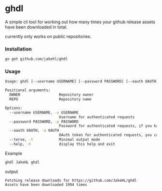# ghdl
A simple cli tool for working out how many times your github release assets have been downloaded in total.

currently only works on public repositories.

### Installation
```bash
go get github.com/jakehl/ghdl
```

### Usage

```bash
Usage: ghdl [--username USERNAME] [--password PASSWORD] [--oauth OAUTH] [--terse] OWNER REPO

Positional arguments:
  OWNER                  Repository owner
  REPO                   Repository name

Options:
  --username USERNAME, -u USERNAME
                         Username for authenticated requests
  --password PASSWORD, -p PASSWORD
                         Password for authenticated requests, if you have 2fa, use a Personal Access Token
  --oauth OAUTH, -a OAUTH
                         OAuth token for authenticated requests, you can also use a Personal Access Token
  --terse, -t            Minimal output mode
  --help, -h             display this help and exit
```
Example
```bash
ghdl JakeHL ghdl
```
output
```
Fetching release downloads for https://github.com/JakeHL/ghdl
Assets have been downloaded 1994 times
```